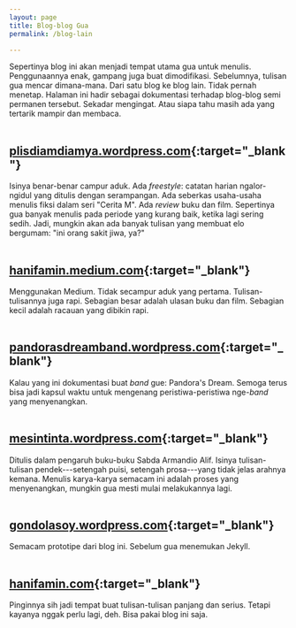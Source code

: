 ```yaml
---
layout: page
title: Blog-blog Gua 
permalink: /blog-lain

---
```


Sepertinya blog ini akan menjadi tempat utama gua untuk menulis. Penggunaannya enak, gampang juga buat dimodifikasi. Sebelumnya, tulisan gua mencar dimana-mana. Dari satu blog ke blog lain. Tidak pernah menetap. Halaman ini hadir sebagai dokumentasi terhadap blog-blog semi permanen tersebut. Sekadar mengingat. Atau siapa tahu masih ada yang tertarik mampir dan membaca.<br><br>

## [plisdiamdiamya.wordpress.com](https://plisdiamdiamya.wordpress.com/){:target="_blank"}

Isinya benar-benar campur aduk. Ada *freestyle*: catatan harian ngalor-ngidul yang ditulis dengan serampangan. Ada seberkas usaha-usaha menulis fiksi dalam seri "Cerita M". Ada *review* buku dan film. Sepertinya gua banyak menulis pada periode yang kurang baik, ketika lagi sering sedih. Jadi, mungkin akan ada banyak tulisan yang membuat elo bergumam: "ini orang sakit jiwa, ya?"<br><br>

## [hanifamin.medium.com](https://hanifamin.medium.com/){:target="_blank"}

Menggunakan Medium. Tidak secampur aduk yang pertama. Tulisan-tulisannya juga rapi. Sebagian besar adalah ulasan buku dan film. Sebagian kecil adalah racauan yang dibikin rapi.<br><br>

## [pandorasdreamband.wordpress.com](https://pandorasdreamband.wordpress.com/){:target="_blank"}

Kalau yang ini dokumentasi buat *band* gue: Pandora's Dream. Semoga terus bisa jadi kapsul waktu untuk mengenang peristiwa-peristiwa nge-*band* yang menyenangkan. <br><br>

## [mesintinta.wordpress.com](https://mesintinta.wordpress.com/){:target="_blank"}

Ditulis dalam pengaruh buku-buku Sabda Armandio Alif. Isinya tulisan-tulisan pendek---setengah puisi, setengah prosa---yang tidak jelas arahnya kemana. Menulis karya-karya semacam ini adalah proses yang menyenangkan, mungkin gua mesti mulai melakukannya lagi.<br><br>

## [gondolasoy.wordpress.com](https://gondolasoy.wordpress.com/){:target="_blank"}

Semacam prototipe dari blog ini. Sebelum gua menemukan Jekyll.<br><br>

## [hanifamin.com](https://www.hanifamin.com/){:target="_blank"}

Pinginnya sih jadi tempat buat tulisan-tulisan panjang dan serius. Tetapi kayanya nggak perlu lagi, deh. Bisa pakai blog ini saja.<br><br> 